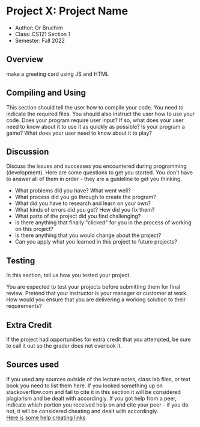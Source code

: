 # Project X: Project Name

* Author: Or Bruchim
* Class: CS121 Section 1
* Semester: Fall 2022

## Overview

make a greeting card using JS and HTML

## Compiling and Using

This section should tell the user how to compile your code. You need to indicate the required files.  You should also instruct the user how to use your code. Does your program require user input? If so, what does your user need to know about it to use it as quickly as possible?  Is your program a game?  What does your user need to know about it to play?

## Discussion

Discuss the issues and successes you encountered during programming
(development). Here are some questions to get you started. You don't
have to answer all of them in order - they are a guideline to get you
thinking.
  * What problems did you have? What went well?  
  * What process did you go through to create the program?
  * What did you have to research and learn on your own?
  * What kinds of errors did you get? How did you fix them?
  * What parts of the project did you find challenging?
  * Is there anything that finally "clicked" for you in the process 
  of working on this project?
  * Is there anything that you would change about the project?
  * Can you apply what you learned in this project to future projects?

## Testing

In this section, tell us how you tested your project.

You are expected to test your projects before submitting them for
final review. Pretend that your instructor is your manager or 
customer at work. How would you ensure that you are delivering a 
working solution to their requirements?

## Extra Credit

If the project had opportunities for extra credit that you attempted,
be sure to call it out so the grader does not overlook it.

## Sources used

If you used any sources outside of the lecture notes, class lab files,
or text book you need to list them here. If you looked something up on
stackoverflow.com and fail to cite it in this section it will be
considered plagiarism and be dealt with accordingly. If you got help from a peer, indicate which portion you received help on and cite your peer - if you do not, it will be considered cheating and dealt with accordingly.  
[Here is some help creating links](https://github.com/adam-p/markdown-here/wiki/Markdown-Cheatsheet#links)